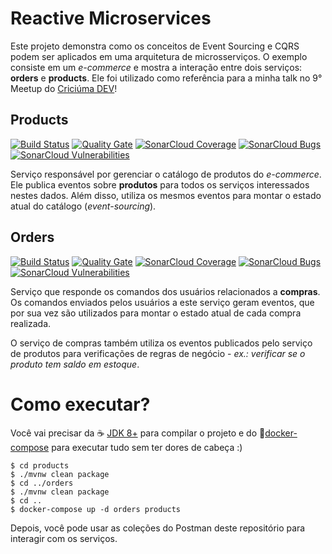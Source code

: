 # Reactive Microservices

Este projeto demonstra como os conceitos de Event Sourcing e CQRS podem ser aplicados em uma arquitetura de microsserviços. O exemplo consiste em um *e-commerce* e mostra a interação entre dois serviços: **orders** e **products**. Ele foi utilizado como referência para a minha talk no 9° Meetup do [Criciúma DEV](https://criciumadev.com.br/)! 

## Products

[![Build Status](https://travis-ci.org/thiagozf/reactive-microservices.svg?branch=master)](https://travis-ci.org/thiagozf/reactive-microservices)
[![Quality Gate](https://sonarcloud.io/api/project_badges/measure?project=thiagozf_reactive-microservices-products&metric=alert_status)](https://sonarcloud.io/dashboard/index/thiagozf_reactive-microservices-products) [![SonarCloud Coverage](https://sonarcloud.io/api/project_badges/measure?project=thiagozf_reactive-microservices-products&metric=coverage)](https://sonarcloud.io/component_measures/metric/coverage/list?id=thiagozf_reactive-microservices-products)
[![SonarCloud Bugs](https://sonarcloud.io/api/project_badges/measure?project=thiagozf_reactive-microservices-products&metric=bugs)](https://sonarcloud.io/component_measures/metric/reliability_rating/list?id=thiagozf_reactive-microservices-products)
[![SonarCloud Vulnerabilities](https://sonarcloud.io/api/project_badges/measure?project=thiagozf_reactive-microservices-products&metric=vulnerabilities)](https://sonarcloud.io/component_measures/metric/security_rating/list?id=thiagozf_reactive-microservices-products)

Serviço responsável por gerenciar o catálogo de produtos do *e-commerce*. Ele publica eventos sobre **produtos** para todos os serviços interessados nestes dados. Além disso, utiliza os mesmos eventos para montar o estado atual do catálogo (*event-sourcing*).

## Orders

[![Build Status](https://travis-ci.org/thiagozf/reactive-microservices.svg?branch=master)](https://travis-ci.org/thiagozf/reactive-microservices)
[![Quality Gate](https://sonarcloud.io/api/project_badges/measure?project=thiagozf_reactive-microservices-orders&metric=alert_status)](https://sonarcloud.io/dashboard/index/thiagozf_reactive-microservices-orders) [![SonarCloud Coverage](https://sonarcloud.io/api/project_badges/measure?project=thiagozf_reactive-microservices-orders&metric=coverage)](https://sonarcloud.io/component_measures/metric/coverage/list?id=thiagozf_reactive-microservices-orders)
[![SonarCloud Bugs](https://sonarcloud.io/api/project_badges/measure?project=thiagozf_reactive-microservices-orders&metric=bugs)](https://sonarcloud.io/component_measures/metric/reliability_rating/list?id=thiagozf_reactive-microservices-orders)
[![SonarCloud Vulnerabilities](https://sonarcloud.io/api/project_badges/measure?project=thiagozf_reactive-microservices-orders&metric=vulnerabilities)](https://sonarcloud.io/component_measures/metric/security_rating/list?id=thiagozf_reactive-microservices-orders)

Serviço que responde os comandos dos usuários relacionados a **compras**. Os comandos enviados pelos usuários a este serviço geram eventos, que por sua vez são utilizados para montar o estado atual de cada compra realizada.

O serviço de compras também utiliza os eventos publicados pelo serviço de produtos para verificações de regras de negócio - *ex.: verificar se o produto tem saldo em estoque*.

# Como executar?

Você vai precisar da ☕ [JDK 8+](https://www.oracle.com/technetwork/pt/java/javase/downloads) para compilar o projeto e do 🐋[docker-compose](https://docs.docker.com/compose/) para executar tudo sem ter dores de cabeça :)

```
$ cd products
$ ./mvnw clean package
$ cd ../orders
$ ./mvnw clean package
$ cd ..
$ docker-compose up -d orders products
```

Depois, você pode usar as coleções do Postman deste repositório para interagir com os serviços.